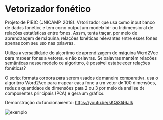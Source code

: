 # Vetorizador fonético
Projeto de PIBIC (UNICAMP, 2018). Vetorizador que usa como input banco de dados fonético e tem como output um modelo bi- ou tridimensional de relações estatísticas entre fones. Assim, tenta traçar, por meio de aprendizagem de máquina, relações fonéticas relevantes entre esses fones apenas com seu uso nas palavras.

Utiliza a versatilidade do algoritmo de aprendizagem de máquina Word2Vec para mapear fones a vetores, e não palavras. Se palavras mantém relações semânticas nesse modelo de algoritmo, é possivel estabelecer relações fonéticas?

O script formata corpora para serem usados de maneira comparativa, usa o algoritmo Word2Vec para mapear cada fone a um vetor de 100 dimensões, reduz a quantidade de dimensões para 2 ou 3 por meio da análise de componentes principais (PCA) e gera um gráfico.

Demonstração do funcionamento: https://youtu.be/sKQi3t46JIk

![exemplo](https://github.com/alexandre-barroso/vetorizador_fonetico/blob/master/exemplo_opt.gif)
